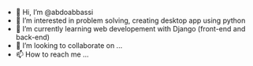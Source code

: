 - 👋 Hi, I’m @abdoabbassi
- 👀 I’m interested in problem solving, creating desktop app using python
- 🌱 I’m currently learning web developement with Django (front-end and back-end) 
- 💞️ I’m looking to collaborate on ...
- 📫 How to reach me ...

<!---
abdoabbassi/abdoabbassi is a ✨ special ✨ repository because its `README.md` (this file) appears on your GitHub profile.
You can click the Preview link to take a look at your changes.
--->
